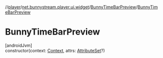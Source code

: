 //[player](../../../index.md)/[net.bunnystream.player.ui.widget](../index.md)/[BunnyTimeBarPreview](index.md)/[BunnyTimeBarPreview](-bunny-time-bar-preview.md)

# BunnyTimeBarPreview

[androidJvm]\
constructor(context: [Context](https://developer.android.com/reference/kotlin/android/content/Context.html), attrs: [AttributeSet](https://developer.android.com/reference/kotlin/android/util/AttributeSet.html)?)
